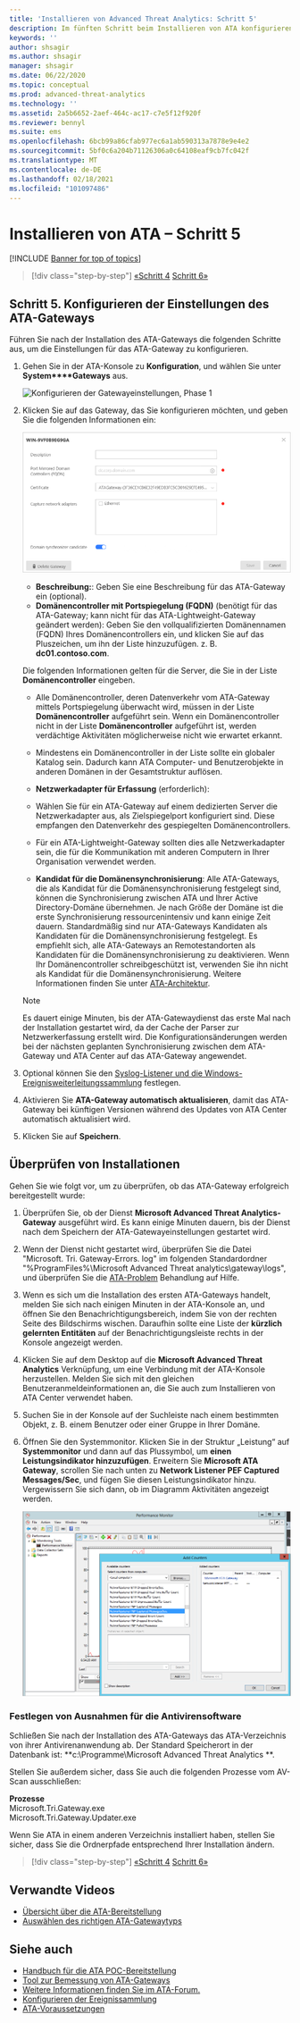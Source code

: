 ```yaml
---
title: 'Installieren von Advanced Threat Analytics: Schritt 5'
description: Im fünften Schritt beim Installieren von ATA konfigurieren Sie die Einstellungen für das ATA-Gateway.
keywords: ''
author: shsagir
ms.author: shsagir
manager: shsagir
ms.date: 06/22/2020
ms.topic: conceptual
ms.prod: advanced-threat-analytics
ms.technology: ''
ms.assetid: 2a5b6652-2aef-464c-ac17-c7e5f12f920f
ms.reviewer: bennyl
ms.suite: ems
ms.openlocfilehash: 6bcb99a86cfab977ec6a1ab590313a7878e9e4e2
ms.sourcegitcommit: 5bf0c6a204b71126306a0c64108eaf9cb7fc042f
ms.translationtype: MT
ms.contentlocale: de-DE
ms.lasthandoff: 02/18/2021
ms.locfileid: "101097486"
---
```

# <a name="install-ata---step-5"></a>Installieren von ATA – Schritt 5

[!INCLUDE [Banner for top of topics](includes/banner.md)]

> [!div class="step-by-step"]
> [«Schritt 4](install-ata-step4.md) 
>  [Schritt 6»](install-ata-step6.md)

## <a name="step-5-configure-the-ata-gateway-settings"></a>Schritt 5. Konfigurieren der Einstellungen des ATA-Gateways

Führen Sie nach der Installation des ATA-Gateways die folgenden Schritte aus, um die Einstellungen für das ATA-Gateway zu konfigurieren.

1. Gehen Sie in der ATA-Konsole zu **Konfiguration**, und wählen Sie unter **System****Gateways** aus.

    ![Konfigurieren der Gatewayeinstellungen, Phase 1](media/ata-gw-config-1.png)

1. Klicken Sie auf das Gateway, das Sie konfigurieren möchten, und geben Sie die folgenden Informationen ein:

    ![Konfigurieren der Gatewayeinstellungen, Phase 2](media/ATA-Gateways-config-2.png)

    - **Beschreibung:**: Geben Sie eine Beschreibung für das ATA-Gateway ein (optional).
    - **Domänencontroller mit Portspiegelung (FQDN)** (benötigt für das ATA-Gateway; kann nicht für das ATA-Lightweight-Gateway geändert werden): Geben Sie den vollqualifizierten Domänennamen (FQDN) Ihres Domänencontrollers ein, und klicken Sie auf das Pluszeichen, um ihn der Liste hinzuzufügen. z. B. **dc01.contoso.com**.

    Die folgenden Informationen gelten für die Server, die Sie in der Liste **Domänencontroller** eingeben.

    - Alle Domänencontroller, deren Datenverkehr vom ATA-Gateway mittels Portspiegelung überwacht wird, müssen in der Liste **Domänencontroller** aufgeführt sein. Wenn ein Domänencontroller nicht in der Liste **Domänencontroller** aufgeführt ist, werden verdächtige Aktivitäten möglicherweise nicht wie erwartet erkannt.
    - Mindestens ein Domänencontroller in der Liste sollte ein globaler Katalog sein. Dadurch kann ATA Computer- und Benutzerobjekte in anderen Domänen in der Gesamtstruktur auflösen.

    - **Netzwerkadapter für Erfassung** (erforderlich):
    - Wählen Sie für ein ATA-Gateway auf einem dedizierten Server die Netzwerkadapter aus, als Zielspiegelport konfiguriert sind. Diese empfangen den Datenverkehr des gespiegelten Domänencontrollers.
    - Für ein ATA-Lightweight-Gateway sollten dies alle Netzwerkadapter sein, die für die Kommunikation mit anderen Computern in Ihrer Organisation verwendet werden.

    - **Kandidat für die Domänensynchronisierung**: Alle ATA-Gateways, die als Kandidat für die Domänensynchronisierung festgelegt sind, können die Synchronisierung zwischen ATA und Ihrer Active Directory-Domäne übernehmen. Je nach Größe der Domäne ist die erste Synchronisierung ressourcenintensiv und kann einige Zeit dauern. Standardmäßig sind nur ATA-Gateways Kandidaten als Kandidaten für die Domänensynchronisierung festgelegt.
    Es empfiehlt sich, alle ATA-Gateways an Remotestandorten als Kandidaten für die Domänensynchronisierung zu deaktivieren.
    Wenn Ihr Domänencontroller schreibgeschützt ist, verwenden Sie ihn nicht als Kandidat für die Domänensynchronisierung. Weitere Informationen finden Sie unter [ATA-Architektur](ata-architecture.md#ata-lightweight-gateway-features).

    > [!NOTE]
    > Es dauert einige Minuten, bis der ATA-Gatewaydienst das erste Mal nach der Installation gestartet wird, da der Cache der Parser zur Netzwerkerfassung erstellt wird.
    > Die Konfigurationsänderungen werden bei der nächsten geplanten Synchronisierung zwischen dem ATA-Gateway und ATA Center auf das ATA-Gateway angewendet.

1. Optional können Sie den [Syslog-Listener und die Windows-Ereignisweiterleitungssammlung](configure-event-collection.md) festlegen.
1. Aktivieren Sie **ATA-Gateway automatisch aktualisieren**, damit das ATA-Gateway bei künftigen Versionen während des Updates von ATA Center automatisch aktualisiert wird.

1. Klicken Sie auf **Speichern**.

## <a name="validate-installations"></a>Überprüfen von Installationen

Gehen Sie wie folgt vor, um zu überprüfen, ob das ATA-Gateway erfolgreich bereitgestellt wurde:

1. Überprüfen Sie, ob der Dienst **Microsoft Advanced Threat Analytics-Gateway** ausgeführt wird. Es kann einige Minuten dauern, bis der Dienst nach dem Speichern der ATA-Gatewayeinstellungen gestartet wird.

1. Wenn der Dienst nicht gestartet wird, überprüfen Sie die Datei "Microsoft. Tri. Gateway-Errors. log" im folgenden Standardordner "%ProgramFiles%\Microsoft Advanced Threat analytics\gateway\logs", und überprüfen Sie die [ATA-Problem](troubleshooting-ata-known-errors.md) Behandlung auf Hilfe.

1. Wenn es sich um die Installation des ersten ATA-Gateways handelt, melden Sie sich nach einigen Minuten in der ATA-Konsole an, und öffnen Sie den Benachrichtigungsbereich, indem Sie von der rechten Seite des Bildschirms wischen. Daraufhin sollte eine Liste der **kürzlich gelernten Entitäten** auf der Benachrichtigungsleiste rechts in der Konsole angezeigt werden.

1. Klicken Sie auf dem Desktop auf die **Microsoft Advanced Threat Analytics** Verknüpfung, um eine Verbindung mit der ATA-Konsole herzustellen. Melden Sie sich mit den gleichen Benutzeranmeldeinformationen an, die Sie auch zum Installieren von ATA Center verwendet haben.
1. Suchen Sie in der Konsole auf der Suchleiste nach einem bestimmten Objekt, z. B. einem Benutzer oder einer Gruppe in Ihrer Domäne.
1. Öffnen Sie den Systemmonitor. Klicken Sie in der Struktur „Leistung“ auf **Systemmonitor** und dann auf das Plussymbol, um **einen Leistungsindikator hinzuzufügen**. Erweitern Sie **Microsoft ATA Gateway**, scrollen Sie nach unten zu **Network Listener PEF Captured Messages/Sec**, und fügen Sie diesen Leistungsindikator hinzu. Vergewissern Sie sich dann, ob im Diagramm Aktivitäten angezeigt werden.

    ![Abbildung – Hinzufügen von Leistungsindikatoren](media/ATA-performance-monitoring-add-counters.png)

### <a name="set-anti-virus-exclusions"></a>Festlegen von Ausnahmen für die Antivirensoftware

Schließen Sie nach der Installation des ATA-Gateways das ATA-Verzeichnis von ihrer Antivirenanwendung ab. Der Standard Speicherort in der Datenbank ist: **c:\Programme\Microsoft Advanced Threat Analytics \**.

Stellen Sie außerdem sicher, dass Sie auch die folgenden Prozesse vom AV-Scan ausschließen:

**Prozesse**  
Microsoft.Tri.Gateway.exe  
Microsoft.Tri.Gateway.Updater.exe

Wenn Sie ATA in einem anderen Verzeichnis installiert haben, stellen Sie sicher, dass Sie die Ordnerpfade entsprechend Ihrer Installation ändern.

> [!div class="step-by-step"]
> [«Schritt 4](install-ata-step4.md) 
>  [Schritt 6»](install-ata-step6.md)

## <a name="related-videos"></a>Verwandte Videos

- [Übersicht über die ATA-Bereitstellung](https://channel9.msdn.com/Shows/Microsoft-Security/Overview-of-ATA-Deployment-in-10-Minutes)
- [Auswählen des richtigen ATA-Gatewaytyps](https://channel9.msdn.com/Shows/Microsoft-Security/ATA-Deployment-Choose-the-Right-Gateway-Type)

## <a name="see-also"></a>Siehe auch

- [Handbuch für die ATA POC-Bereitstellung](/samples/browse/?redirectedfrom=TechNet-Gallery)
- [Tool zur Bemessung von ATA-Gateways](https://aka.ms/atasizingtool)
- [Weitere Informationen finden Sie im ATA-Forum.](https://social.technet.microsoft.com/Forums/security/home?forum=mata)
- [Konfigurieren der Ereignissammlung](configure-event-collection.md)
- [ATA-Voraussetzungen](ata-prerequisites.md)